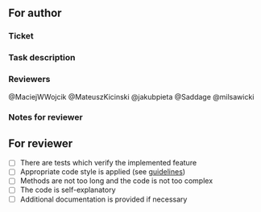 ## For author

### Ticket
<!-- link to a ticket describing the implemented feature -->

### Task description
<!-- details about what was implemented and how -->

### Reviewers
<!-- mentions for reviewers -->
@MaciejWWojcik
@MateuszKicinski
@jakubpieta
@Saddage
@milsawicki

### Notes for reviewer
<!-- some information to help the reviewer -->

## For reviewer

- [ ] There are tests which verify the implemented feature
- [ ] Appropriate code style is applied (see [guidelines](https://docs.microsoft.com/en-us/dotnet/standard/design-guidelines/index))
- [ ] Methods are not too long and the code is not too complex
- [ ] The code is self-explanatory
- [ ] Additional documentation is provided if necessary

